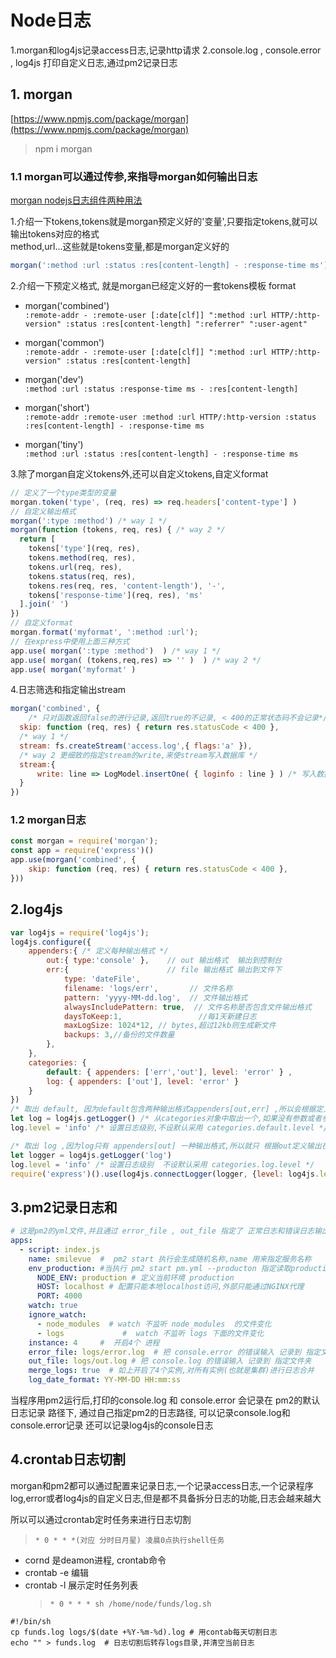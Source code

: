 # Node日志
1.morgan和log4js记录access日志,记录http请求
2.console.log , console.error , log4js 打印自定义日志,通过pm2记录日志

## 1. morgan
[https://www.npmjs.com/package/morgan](https://www.npmjs.com/package/morgan)
> npm i morgan   

### 1.1 morgan可以通过传参,来指导morgan如何输出日志  
[morgan nodejs日志组件两种用法](https://yq.aliyun.com/articles/681851)  

1.介绍一下tokens,tokens就是morgan预定义好的'变量',只要指定tokens,就可以输出tokens对应的格式  
method,url...这些就是tokens变量,都是morgan定义好的
```js 
morgan(':method :url :status :res[content-length] - :response-time ms') 
```

2.介绍一下预定义格式, 就是morgan已经定义好的一套tokens模板 format
+ morgan('combined')  
` :remote-addr - :remote-user [:date[clf]] ":method :url HTTP/:http-version" :status :res[content-length] ":referrer" ":user-agent" `

+ morgan('common')  
` :remote-addr - :remote-user [:date[clf]] ":method :url HTTP/:http-version" :status :res[content-length] `

+ morgan('dev')  
` :method :url :status :response-time ms - :res[content-length] `

+ morgan('short')  
` :remote-addr :remote-user :method :url HTTP/:http-version :status :res[content-length] - :response-time ms `

+ morgan('tiny')  
` :method :url :status :res[content-length] - :response-time ms `

3.除了morgan自定义tokens外,还可以自定义tokens,自定义format
```js
// 定义了一个type类型的变量
morgan.token('type', (req, res) => req.headers['content-type'] )
// 自定义输出格式
morgan(':type :method') /* way 1 */
morgan(function (tokens, req, res) { /* way 2 */
  return [
    tokens['type'](req, res),
    tokens.method(req, res),
    tokens.url(req, res),
    tokens.status(req, res),
    tokens.res(req, res, 'content-length'), '-',
    tokens['response-time'](req, res), 'ms'
  ].join(' ')
})
// 自定义format
morgan.format('myformat', ':method :url');
// 在express中使用上面三种方式
app.use( morgan(':type :method')  ) /* way 1 */
app.use( morgan( (tokens,req,res) => '' )  ) /* way 2 */
app.use( morgan('myformat' )
```

4.日志筛选和指定输出stream
```js
morgan('combined', {
    /* 只对函数返回false的进行记录,返回true的不记录, < 400的正常状态码不会记录*/
  skip: function (req, res) { return res.statusCode < 400 },
  /* way 1 */
  stream: fs.createStream('access.log',{ flags:'a' }),
  /* way 2 更细致的指定stream的write,来使stream写入数据库 */
  stream:{
      write: line => LogModel.insertOne( { loginfo : line } ) /* 写入数据库 */
  }
})
```


### 1.2 morgan日志
```js
const morgan = require('morgan');
const app = require('express')()
app.use(morgan('combined', {
    skip: function (req, res) { return res.statusCode < 400 },
}))

```

## 2.log4js
```js
var log4js = require('log4js');
log4js.configure({
    appenders:{ /* 定义每种输出格式 */
        out:{ type:'console' },    // out 输出格式  输出到控制台
        err:{                      // file 输出格式 输出到文件下
            type: 'dateFile',
            filename: 'logs/err',       // 文件名称
            pattern: 'yyyy-MM-dd.log',  // 文件输出格式
            alwaysIncludePattern: true,  // 文件名称是否包含文件输出格式
            daysToKeep:1,                 //每1天新建日志
            maxLogSize: 1024*12, // bytes,超过12kb则生成新文件
            backups: 3,//备份的文件数量
        },
    },
    categories: { 
        default: { appenders: ['err','out'], level: 'error' } ,
        log: { appenders: ['out'], level: 'error' } 
    }
})
/* 取出 default, 因为default包含两种输出格式appenders[out,err] ,所以会根据定义的out err输出格式输出在控制台和日志文件中 */
let log = log4js.getLogger() /* 从categories对象中取出一个,如果没有参数或者参数并不在categories里面 就选用默认 */
log.level = 'info' /* 设置日志级别,不设默认采用 categories.default.level */

/* 取出 log ,因为log只有 appenders[out] 一种输出格式,所以就只 根据out定义输出在控制台*/
let logger = log4js.getLogger('log') 
log.level = 'info' /* 设置日志级别  不设默认采用 categories.log.level */
require('express')().use(log4js.connectLogger(logger, {level: log4js.levels.INFO}));
```

## 3.pm2记录日志和 
```yml
# 这是pm2的yml文件,并且通过 error_file , out_file 指定了 正常日志和错误日志输出路径
apps:
  - script: index.js
    name: smilevue  #  pm2 start 执行会生成随机名称,name 用来指定服务名称
    env_production: #当执行 pm2 start pm.yml --producton 指定读取production配置
      NODE_ENV: production # 定义当前环境 production
      HOST: localhost # 配置只能本地localhost访问,外部只能通过NGINX代理
      PORT: 4000 
    watch: true
    ignore_watch: 
      - node_modules  # watch 不监听 node_modules  的文件变化
      - logs             #  watch 不监听 logs 下面的文件变化
    instance: 4     #  开启4个 进程
    error_file: logs/error.log  # 把 console.error 的错误输入 记录到 指定文件夹
    out_file: logs/out.log # 把 console.log 的错误输入 记录到 指定文件夹
    merge_logs: true  # 如上开启了4个实例,对所有实例(也就是集群)进行日志合并
    log_date_format: YY-MM-DD HH:mm:ss
```
当程序用pm2运行后,打印的console.log 和 console.error 会记录在 pm2的默认日志记录 路径下,
通过自己指定pm2的日志路径, 可以记录console.log和console.error记录
还可以记录log4js的console日志

## 4.crontab日志切割
morgan和pm2都可以通过配置来记录日志,一个记录access日志,一个记录程序log,error或者log4js的自定义日志,但是都不具备拆分日志的功能,日志会越来越大  
  
所以可以通过crontab定时任务来进行日志切割  
> ` * 0 * * *(对应 分时日月星) 凌晨0点执行shell任务 `
+ cornd 是deamon进程, crontab命令  
+ crontab -e 编辑  
+ crontab -l 展示定时任务列表   
    > ` * 0 * * * sh /home/node/funds/log.sh `

```shell
#!/bin/sh
cp funds.log logs/$(date +%Y-%m-%d).log # 用contab每天切割日志
echo "" > funds.log  # 日志切割后转存logs目录,并清空当前日志
```


